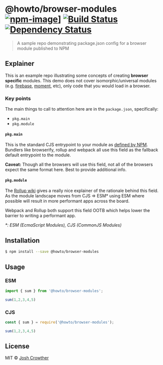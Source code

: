 # @howto/browser-modules [![npm-image]][npm-url]] [![Build Status][travis-image]][travis-url] [![Dependency Status][daviddm-image]][daviddm-url]
> A sample repo demonstrating package.json config for a browser module published to NPM

## Explainer 

This is an example repo illustrating some concepts of creating **browser specific** modules. This demo does not cover isomorphic/universal modules (e.g. [firebase](https://npm.im/firebase), [moment](https://npm.im/moment), etc), only code that you would load in a browser.

### Key points

The main things to call to attention here are in the `package.json`, specifically: 

- `pkg.main`
- `pkg.module`

#### `pkg.main`

This is the standard CJS entrypoint to your module as [defined by NPM](https://docs.npmjs.com/files/package.json#main). Bundlers like browserify, rollup and webpack all use this field as the fallback default entrypoint to the module.

**Caveat:** Though all the browsers will use this field, not all of the browsers expect the same format here. Best to provide additional info.

#### `pkg.module`

The [Rollup wiki](https://github.com/rollup/rollup/wiki/pkg.module) gives a really nice explainer of the rationale behind this field. As the module landscape moves from CJS => ESM\* using ESM where possible will result in more performant apps across the board. 

Webpack and Rollup both support this field OOTB which helps lower the barrier to writing a performant app.

_\*: ESM (EcmaScript Modules), CJS (CommonJS Modules)_

## Installation

```sh
$ npm install --save @howto/browser-modules
```

## Usage

### ESM

```js
import { sum } from '@howto/browser-modules';

sum(1,2,3,4,5)
```

### CJS

```js
const { sum } = require('@howto/browser-modules');

sum(1,2,3,4,5)
```

## License

MIT © [Josh Crowther](https://jcrowther.io)

[npm-image]: https://badge.fury.io/js/@howto/browser-modules.svg
[npm-url]: https://npmjs.org/package/@howto/browser-modules
[travis-image]: https://travis-ci.org/jshcrowthe/howto-browser-modules.svg?branch=master
[travis-url]: https://travis-ci.org/jshcrowthe/howto-browser-modules
[daviddm-image]: https://david-dm.org/jshcrowthe/howto-browser-modules.svg?theme=shields.io
[daviddm-url]: https://david-dm.org/jshcrowthe/howto-browser-modules
